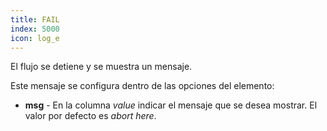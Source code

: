 ```yaml
---
title: FAIL
index: 5000
icon: log_e
---
```


El flujo se detiene y se muestra un mensaje.

Este mensaje se configura dentro de las opciones del elemento:

- **msg** - En la columna *value* indicar el mensaje que se desea mostrar. El valor por defecto es *abort here*.


